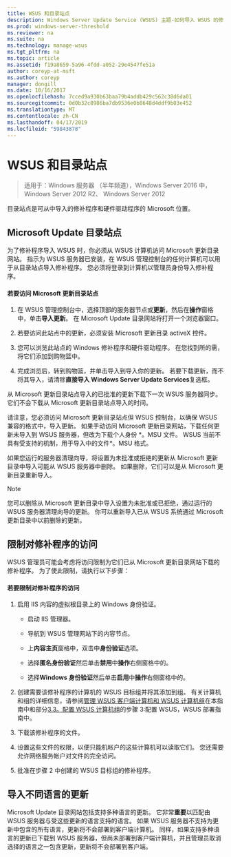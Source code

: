 ```yaml
---
title: WSUS 和目录站点
description: Windows Server Update Service (WSUS) 主题-如何导入 WSUS 的修补程序，通过访问 Microsoft Update 目录站点
ms.prod: windows-server-threshold
ms.reviewer: na
ms.suite: na
ms.technology: manage-wsus
ms.tgt_pltfrm: na
ms.topic: article
ms.assetid: f19a8659-5a96-4fdd-a052-29e4547fe51a
author: coreyp-at-msft
ms.author: coreyp
manager: dongill
ms.date: 10/16/2017
ms.openlocfilehash: 7cced9a930b63baa79b4addb429c562c38d6da01
ms.sourcegitcommit: 0d0b32c8986ba7db9536e0b8648d4ddf9b03e452
ms.translationtype: MT
ms.contentlocale: zh-CN
ms.lasthandoff: 04/17/2019
ms.locfileid: "59843878"
---
```

# <a name="wsus-and-the-catalog-site"></a>WSUS 和目录站点

>适用于：Windows 服务器 （半年频道），Windows Server 2016 中，Windows Server 2012 R2、 Windows Server 2012

目录站点是可从中导入的修补程序和硬件驱动程序的 Microsoft 位置。

## <a name="the-microsoft-update-catalog-site"></a>Microsoft Update 目录站点
为了修补程序导入 WSUS 时，你必须从 WSUS 计算机访问 Microsoft 更新目录网站。 指示为 WSUS 服务器已安装，在 WSUS 管理控制台的任何计算机可以用于从目录站点导入修补程序。 您必须将登录到计算机以管理员身份导入修补程序。

#### <a name="to-access-the-microsoft-update-catalog-site"></a>若要访问 Microsoft 更新目录站点

1.  在 WSUS 管理控制台中，选择顶部的服务器节点或**更新**，然后在**操作**窗格中，单击**导入更新**。 在 Microsoft Update 目录网站将打开一个浏览器窗口。

2.  若要访问此站点中的更新，必须安装 Microsoft 更新目录 activeX 控件。

3.  您可以浏览此站点的 Windows 修补程序和硬件驱动程序。 在您找到所的需，将它们添加到购物篮中。

4.  完成浏览后，转到购物篮，并单击导入到导入你的更新。 若要下载更新，而不将其导入，请清除**直接导入 Windows Server Update Services**复选框。

从 Microsoft 更新目录站点导入的已批准的更新下载下一次 WSUS 服务器同步。 它们不会下载从 Microsoft 更新目录站点导入的时间。

请注意，您必须访问 Microsoft 更新目录站点但 WSUS 控制台，以确保 WSUS 兼容的格式中，导入更新。 如果手动访问 Microsoft 更新目录网站，下载任何更新未导入到 WSUS 服务器，但改为下载个人身份 *。MSU 文件。 WSUS 当前不具有受支持的机制，用于导入中的文件\*。MSU 格式。

如果您运行的服务器清理向导，将设置为未批准或拒绝的更新从 Microsoft 更新目录中导入可能从 WSUS 服务器中删除。 如果删除，它们可以是从 Microsoft 更新目录重新导入。

> [!NOTE]
> 您可以删除从 Microsoft 更新目录中导入设置为未批准或已拒绝，通过运行的 WSUS 服务器清理向导的更新。 你可以重新导入已从 WSUS 系统通过 Microsoft 更新目录中以前删除的更新。

## <a name="restricting-access-to-hotfixes"></a>限制对修补程序的访问
WSUS 管理员可能会考虑将访问限制为它们已从 Microsoft 更新目录网站下载的修补程序。 为了使此限制，请执行以下步骤：

#### <a name="to-restrict-access-to-hotfixes"></a>若要限制对修补程序的访问

1.  启用 IIS 内容的虚拟根目录上的 Windows 身份验证。

    -   启动 IIS 管理器。

    -   导航到 WSUS 管理网站下的内容节点。

    -   上**内容主页**窗格中，双击中**身份验证**选项。

    -   选择**匿名身份验证**然后单击**禁用**中**操作**右侧窗格中的。

    -   选择**Windows 身份验证**然后单击**启用**中**操作**右侧窗格中的。

2.  创建需要该修补程序的计算机的 WSUS 目标组并将其添加到组。 有关计算机和组的详细信息，请参阅[管理 WSUS 客户端计算机和 WSUS 计算机组](managing-wsus-client-computers-and-wsus-computer-groups.md)在本指南中和部分[3.3。配置 WSUS 计算机组](../deploy/2-configure-wsus.md#BKMK_ConfigcomputerGroups)的步骤 3:配置 WSUS，WSUS 部署指南中。

3.  下载该修补程序的文件。

4.  设置这些文件的权限，以便只能机帐户的这些计算机可以读取它们。 您还需要允许网络服务帐户对文件的完全访问。

5.  批准在步骤 2 中创建的 WSUS 目标组的修补程序。

## <a name="importing-updates-in-different-languages"></a>导入不同语言的更新
Microsoft Update 目录网站包括支持多种语言的更新。 它非常**重要**以匹配由 WSUS 服务器与受这些更新的语言支持的语言。 如果 WSUS 服务器不支持为更新中包含的所有语言，更新将不会部署到客户端计算机。 同样，如果支持多种语言的更新已下载到 WSUS 服务器，但尚未部署到客户端计算机，并且管理员取消选择的语言之一包含更新，更新将不会部署到客户端。
